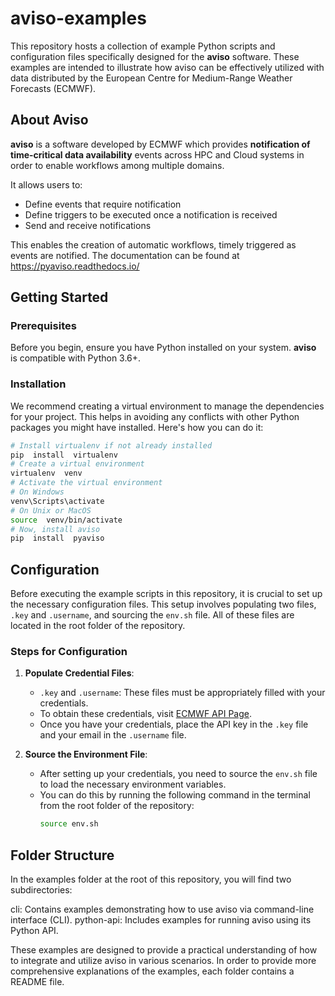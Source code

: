 
# aviso-examples
This repository hosts a collection of example Python scripts and configuration files specifically designed for the **aviso** software. These examples are intended to illustrate how aviso can be effectively utilized with data distributed by the European Centre for Medium-Range Weather Forecasts (ECMWF).

## About Aviso

**aviso** is a software developed by ECMWF which provides **notification of time-critical data availability** events across HPC and Cloud systems in order to enable workflows among multiple domains.

It allows users to: 
* Define events that require notification
* Define triggers to be executed once a notification is received
* Send and receive notifications

This enables the creation of automatic workflows, timely triggered as events are notified.
The documentation can be found at https://pyaviso.readthedocs.io/

## Getting Started

### Prerequisites
Before you begin, ensure you have Python installed on your system. **aviso** is compatible with Python 3.6+.
### Installation
We recommend creating a virtual environment to manage the dependencies for your project. This helps in avoiding any conflicts with other Python packages you might have installed. Here's how you can do it:

```bash
# Install virtualenv if not already installed
pip  install  virtualenv
# Create a virtual environment
virtualenv  venv
# Activate the virtual environment
# On Windows
venv\Scripts\activate
# On Unix or MacOS
source  venv/bin/activate
# Now, install aviso
pip  install  pyaviso
```

## Configuration

Before executing the example scripts in this repository, it is crucial to set up the necessary configuration files. This setup involves populating two files, `.key` and `.username`, and sourcing the `env.sh` file. All of these files are located in the root folder of the repository.

### Steps for Configuration

1. **Populate Credential Files**:
   - `.key` and `.username`: These files must be appropriately filled with your credentials.
   - To obtain these credentials, visit [ECMWF API Page](https://api.ecmwf.int/v1/key/).
   - Once you have your credentials, place the API key in the `.key` file and your email in the `.username` file.

2. **Source the Environment File**:
   - After setting up your credentials, you need to source the `env.sh` file to load the necessary environment variables.
   - You can do this by running the following command in the terminal from the root folder of the repository:
     ```bash
     source env.sh
     ```

## Folder Structure
In the examples folder at the root of this repository, you will find two subdirectories:

cli: Contains examples demonstrating how to use aviso via command-line interface (CLI).
python-api: Includes examples for running aviso using its Python API.

These examples are designed to provide a practical understanding of how to integrate and utilize aviso in various scenarios. In order to provide more comprehensive explanations of the examples, each folder contains a README file.

